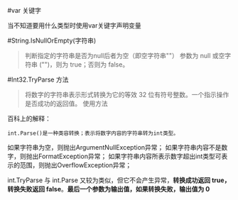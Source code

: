 #var 关键字

当不知道要用什么类型时使用var关键字声明变量

#String.IsNullOrEmpty(字符串)
>判断指定的字符串是否为null后者为空（即空字符串""）
>参数为 null 或空字符串 ("")，则为 true；否则为 false。 

#Int32.TryParse 方法 
>将数字的字符串表示形式转换为它的等效 32 位有符号整数。一个指示操作是否成功的返回值。
>使用方法


百科上的解释：

	int.Parse()是一种类容转换；表示将数字内容的字符串转为int类型。
	
如果字符串为空，则抛出ArgumentNullException异常；
如果字符串内容不是数字，则抛出FormatException异常；
如果字符串内容所表示数字超出int类型可表示的范围，则抛出OverflowException异常；

int.TryParse 与 int.Parse 又较为类似，但它不会产生异常，**转换成功返回 true，转换失败返回 false**。**最后一个参数为输出值，如果转换失败，输出值为 0**


